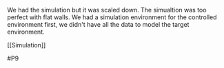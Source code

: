 We had the simulation but it was scaled down. The simualtion was too perfect with flat walls. We had a simulation environment for the controlled environment first, we didn't have all the data to model the target environment.

[[Simulation]]

#P9 